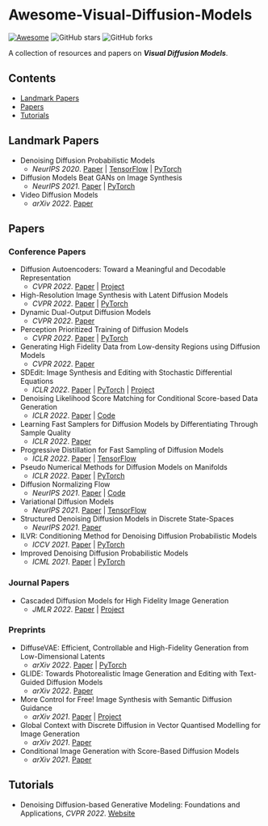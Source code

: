 # Awesome-Visual-Diffusion-Models

[![Awesome](https://cdn.rawgit.com/sindresorhus/awesome/d7305f38d29fed78fa85652e3a63e154dd8e8829/media/badge.svg)](https://github.com/sindresorhus/awesome)  ![GitHub stars](https://img.shields.io/github/stars/Xiefan-Guo/Awesome-Visual-Diffusion-Models?color=green)  ![GitHub forks](https://img.shields.io/github/forks/Xiefan-Guo/Awesome-Visual-Diffusion-Models?color=9cf)

A collection of resources and papers on ***Visual Diffusion Models***.

## Contents

- [Landmark Papers](#landmark-papers)
- [Papers](#papers)
- [Tutorials](#tutorials)

## Landmark Papers

- Denoising Diffusion Probabilistic Models
  - _NeurIPS 2020_. [Paper](https://papers.nips.cc/paper/2020/file/4c5bcfec8584af0d967f1ab10179ca4b-Paper.pdf) | [TensorFlow](https://github.com/hojonathanho/diffusion) | [PyTorch](https://github.com/pesser/pytorch_diffusion)
- Diffusion Models Beat GANs on Image Synthesis
  - _NeurIPS 2021_. [Paper](https://papers.nips.cc/paper/2021/file/49ad23d1ec9fa4bd8d77d02681df5cfa-Paper.pdf) | [PyTorch](https://github.com/openai/guided-diffusion)
- Video Diffusion Models
  - _arXiv 2022_. [Paper](https://arxiv.org/abs/2204.03458)

## Papers

### Conference Papers

- Diffusion Autoencoders: Toward a Meaningful and Decodable Representation
  - _CVPR 2022_. [Paper](https://arxiv.org/abs/2111.15640) | [Project](https://diff-ae.github.io/)
- High-Resolution Image Synthesis with Latent Diffusion Models
  - _CVPR 2022_. [Paper](https://arxiv.org/abs/2112.10752) | [PyTorch](https://github.com/CompVis/latent-diffusion)
- Dynamic Dual-Output Diffusion Models
  - _CVPR 2022_. [Paper](https://arxiv.org/abs/2203.04304)
- Perception Prioritized Training of Diffusion Models
  - _CVPR 2022_. [Paper](https://arxiv.org/abs/2204.00227) | [PyTorch](https://arxiv.org/abs/2204.00227)
- Generating High Fidelity Data from Low-density Regions using Diffusion Models
  - _CVPR 2022_. [Paper](https://arxiv.org/abs/2203.17260)
- SDEdit: Image Synthesis and Editing with Stochastic Differential Equations
  - _ICLR 2022_. [Paper](https://openreview.net/pdf?id=aBsCjcPu_tE) | [PyTorch](https://openreview.net/pdf?id=aBsCjcPu_tE) | [Project](https://sde-image-editing.github.io/)
- Denoising Likelihood Score Matching for Conditional Score-based Data Generation
  - _ICLR 2022_. [Paper](https://openreview.net/pdf?id=LcF-EEt8cCC) | [Code](https://github.com/chen-hao-chao/dlsm)
- Learning Fast Samplers for Diffusion Models by Differentiating Through Sample Quality
  - _ICLR 2022_. [Paper](https://openreview.net/pdf?id=VFBjuF8HEp)
- Progressive Distillation for Fast Sampling of Diffusion Models
  - _ICLR 2022_. [Paper](https://openreview.net/pdf?id=TIdIXIpzhoI) | [TensorFlow](https://github.com/google-research/google-research/tree/master/diffusion_distillation)
- Pseudo Numerical Methods for Diffusion Models on Manifolds
  - _ICLR 2022_. [Paper](https://openreview.net/pdf?id=PlKWVd2yBkY) | [PyTorch](https://github.com/luping-liu/PNDM)
- Diffusion Normalizing Flow
  - _NeurIPS 2021_. [Paper](https://proceedings.neurips.cc/paper/2021/file/876f1f9954de0aa402d91bb988d12cd4-Paper.pdf) | [Code](https://github.com/qsh-zh/DiffFlow)
- Variational Diffusion Models
  - _NeurIPS 2021_. [Paper](https://openreview.net/pdf?id=2LdBqxc1Yv) | [TensorFlow](https://github.com/revsic/jax-variational-diffwave)
- Structured Denoising Diffusion Models in Discrete State-Spaces
  - _NeurIPS 2021_. [Paper](https://proceedings.neurips.cc/paper/2021/file/958c530554f78bcd8e97125b70e6973d-Paper.pdf)
- ILVR: Conditioning Method for Denoising Diffusion Probabilistic Models
  - _ICCV 2021_. [Paper](https://openaccess.thecvf.com/content/ICCV2021/papers/Choi_ILVR_Conditioning_Method_for_Denoising_Diffusion_Probabilistic_Models_ICCV_2021_paper.pdf) | [PyTorch](https://github.com/jychoi118/ilvr_adm)
- Improved Denoising Diffusion Probabilistic Models
  - _ICML 2021_. [Paper](http://proceedings.mlr.press/v139/nichol21a/nichol21a.pdf) | [PyTorch](https://github.com/openai/guided-diffusion)

### Journal Papers

- Cascaded Diffusion Models for High Fidelity Image Generation
  - _JMLR 2022_. [Paper](https://www.jmlr.org/papers/volume23/21-0635/21-0635.pdf) | [Project](https://cascaded-diffusion.github.io/)

### Preprints

- DiffuseVAE: Efficient, Controllable and High-Fidelity Generation from Low-Dimensional Latents
  - _arXiv 2022_. [Paper](https://arxiv.org/abs/2201.00308) | [PyTorch](https://github.com/kpandey008/DiffuseVAE)
- GLIDE: Towards Photorealistic Image Generation and Editing with Text-Guided Diffusion Models
  - _arXiv 2022_. [Paper](https://arxiv.org/abs/2112.10741)
- More Control for Free! Image Synthesis with Semantic Diffusion Guidance
  - _arXiv 2021_. [Paper](https://arxiv.org/abs/2112.05744) | [Project](https://xh-liu.github.io/sdg/)
- Global Context with Discrete Diffusion in Vector Quantised Modelling for Image Generation
  - _arXiv 2021_. [Paper](https://arxiv.org/abs/2112.01799)
- Conditional Image Generation with Score-Based Diffusion Models
  - _arXiv 2021_. [Paper](https://arxiv.org/abs/2111.13606)

## Tutorials

- Denoising Diffusion-based Generative Modeling: Foundations and Applications, _CVPR 2022_. [Website](https://cvpr2022-tutorial-diffusion-models.github.io/)